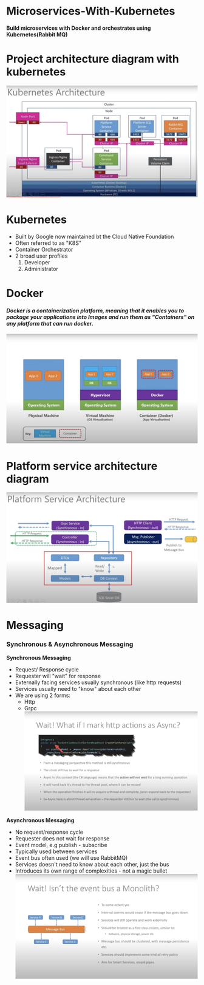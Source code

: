 # Microservices-With-Kubernetes
**Build microservices with Docker and orchestrates using Kubernetes(Rabbit MQ)**

# Project architecture diagram with kubernetes
![Architecture Image](Kubernets-Architecture-Diagram.jpeg)

# Kubernetes
* Built by Google now maintained bt the Cloud Native Foundation
* Often referred to as "K8S"
* Container Orchestrator
* 2 broad user profiles
  1. Developer
  2. Administrator

# Docker

#### _Docker is a containerization platform, meaning that it enables you to package your applications into Images and run them as "Containers" on any platform that can run docker._

![Reference Image](Docker-Defination.png)

# Platform service architecture diagram
![Platform service](PlatformService.jpeg)

# Messaging 
### Synchronous & Asynchronous Messaging
 **Synchronous Messaging**
* Request/ Response cycle
* Requester will "wait" for response
* Externally facing services usually synchronous (like http requests)
* Services usually need to "know" about each other
* We are using 2 forms:
  * Http
  * Grpc
![Messaging Concept](MessagingConcept.jpg)
  
**Asynchronous Messaging**
* No request/response cycle
* Requester does not wait for response
* Event model, e.g publish - subscribe
* Typically used between services
* Event bus often used (we will use RabbitMQ)
* Services doesn't need to know about each other, just the bus
* Introduces its own range of complexities - not a magic bullet
![MessageBus](MessageBus.jpeg)